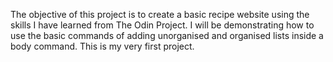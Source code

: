 The objective of this project is to create a basic recipe website using the skills I have learned from The Odin Project. I will be demonstrating how to use the basic commands of adding unorganised and organised lists inside a body command. This is my very first project.
